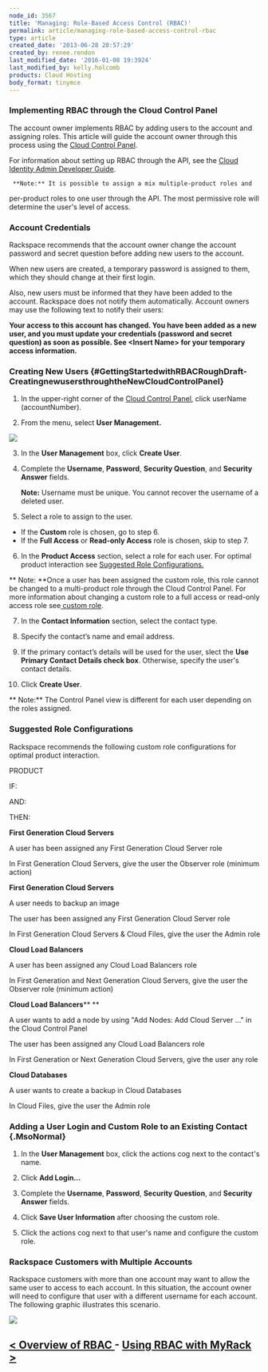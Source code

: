 ```yaml
---
node_id: 3567
title: 'Managing: Role-Based Access Control (RBAC)'
permalink: article/managing-role-based-access-control-rbac
type: article
created_date: '2013-06-28 20:57:29'
created_by: renee.rendon
last_modified_date: '2016-01-08 19:3924'
last_modified_by: kelly.holcomb
products: Cloud Hosting
body_format: tinymce
---
```


### Implementing RBAC through the Cloud Control Panel

The account owner implements RBAC by adding users to the account and
assigning roles. This article will guide the account owner through this
process using the [Cloud Control
Panel](https://mycloud.rackspace.com/). 

For information about setting up RBAC through the API, see the [Cloud
Identity Admin Developer
Guide](http://docs.rackspace.com/auth/api/v2.0/auth-client-devguide/content/Overview-d1e65.html).

     **Note:** It is possible to assign a mix multiple-product roles and
per-product roles to one user through the API. The most permissive role
will determine the user's level of access.

### Account Credentials

Rackspace recommends that the account owner change the account password
and secret question before adding new users to the account.

When new users are created, a temporary password is assigned to them,
which they should change at their first login.

Also, new users must be informed that they have been added to the
account. Rackspace does not notify them automatically. Account owners
may use the following text to notify their users:

**Your access to this account has changed. You have been added as a new
user, and you must update your credentials (password and secret
question) as soon as possible. See \<Insert Name\> for your temporary
access information.**

### Creating New Users  {#GettingStartedwithRBACRoughDraft-CreatingnewusersthroughtheNewCloudControlPanel}

1. In the upper-right corner of the [Cloud Control
Panel](https://mycloud.rackspace.com/), click userName (accountNumber).

2. From the menu, select **User Management.**

![](/knowledge_center/sites/default/files/field/image/UserManagement_1.png)

3. In the **User Management** box, click **Create User**.

4. Complete the **Username**, **Password**, **Security Question**, and
**Security Answer** fields.  

     **Note:** Username must be unique. You cannot recover the username
of a deleted user.

5. Select a role to assign to the user.

-   If the **Custom** role is chosen, go to step 6.
-   If the **Full Access** or **Read-only Access** role is chosen, skip
    to step 7.

6. In the **Product Access** section, select a role for each user. For
optimal product interaction see [Suggested Role
Configurations.](#configuration) 

**     Note: **Once a user has been assigned the custom role, this role
cannot be changed to a multi-product role through the Cloud Control
Panel. For more information about changing a custom role to a full
access or read-only access role see[ custom
role](http://www.rackspace.com/knowledge_center/article/known-issues-and-suggested-workarounds-role-based-access-control-rbac).

7. In the **Contact Information** section, select the contact type.

8. Specify the contact&rsquo;s name and email address.

9. If the primary contact&rsquo;s details will be used for the user, slect
the **Use Primary Contact Details check box**. Otherwise, specify the
user's contact details.

10. Click **Create User**.

**     Note:** The Control Panel view is different for each user
depending on the roles assigned.

### Suggested Role Configurations 

Rackspace recommends the following custom role configurations for
optimal product interaction.

PRODUCT

IF:

AND:

THEN:

**First Generation Cloud Servers**

A user has been assigned any First Generation Cloud Server role

 

In First Generation Cloud Servers, give the user the Observer
role (minimum action)

**First Generation Cloud Servers** 

A user needs to backup an image

The user has been assigned any First Generation Cloud Server role 

In First Generation Cloud Servers & Cloud Files, give the user the Admin
role 

**Cloud Load Balancers**

A user has been assigned any Cloud Load Balancers role

 

In First Generation and Next Generation Cloud Servers, give the user the
Observer role (minimum action)

**Cloud Load Balancers**** **

A user wants to add a node by using "Add Nodes: Add Cloud Server ..." in
the Cloud Control Panel

The user has been assigned any Cloud Load Balancers role

In First Generation or Next Generation Cloud Servers, give the user any
role 

**Cloud Databases**

A user wants to create a backup in Cloud Databases

 

In Cloud Files, give the user the Admin role

### **Adding a User Login and Custom Role to an Existing Contact** {.MsoNormal}

1. In the **User Management** box, click the actions cog next to the
contact's name.

2. Click **Add Login...**

3. Complete the **Username**, **Password**, **Security Question**, and
**Security Answer** fields.

4. Click **Save User Information** after choosing the custom role.

5. Click the actions cog next to that user's name and configure the
custom role.

### Rackspace Customers with Multiple Accounts

Rackspace customers with more than one account may want to allow the
same user to access to each account. In this situation, the account
owner will need to configure that user with a different username for
each account. The following graphic illustrates this scenario.

![](/knowledge_center/sites/default/files/field/image/MutiAccountsRBAC.png)

 

[\< Overview of RBAC ](http://www.rackspace.com/knowledge_center/article/overview-role-based-access-control-rbac)  -   [Using RBAC with MyRack \>](http://www.rackspace.com/knowledge_center/article/using-rbac-with-myrackspace)
---------------------------------------------------------------------------------------------------------------------------------------------------------------------------------------------------------------------------------

 

